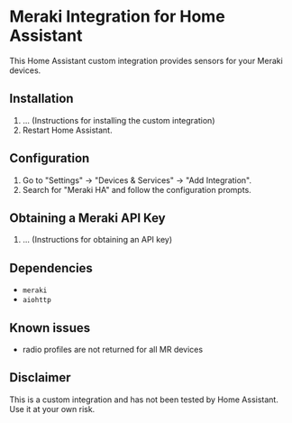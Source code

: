# Meraki Integration for Home Assistant

This Home Assistant custom integration provides sensors for your Meraki devices.

## Installation

1.  ... (Instructions for installing the custom integration)
2.  Restart Home Assistant.

## Configuration

1.  Go to "Settings" -> "Devices & Services" -> "Add Integration".
2.  Search for "Meraki HA" and follow the configuration prompts.

## Obtaining a Meraki API Key

1.  ... (Instructions for obtaining an API key)

## Dependencies

* `meraki`
* `aiohttp`

## Known issues
* radio profiles are not returned for all MR devices

## Disclaimer

This is a custom integration and has not been tested by Home Assistant. Use it at your own risk.